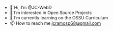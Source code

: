 - 👋 Hi, I’m @JC-WebD
- 👀 I’m interested in Open Source Projects
- 🌱 I’m currently learning on the OSSU Curriculum
- 📫 How to reach me jcramosp68@gmail.com

<!---
JC-WebD/JC-WebD is a ✨ special ✨ repository because its `README.md` (this file) appears on your GitHub profile.
You can click the Preview link to take a look at your changes.
--->
